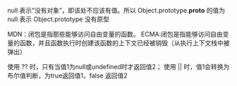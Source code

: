 null 表示“没有对象”，即该处不应该有值。所以 Object.prototype.__proto__ 的值为 null 表示 Object.prototype 没有原型

MDN：闭包是指那些能够访问自由变量的函数。
ECMA:闭包是指能够访问自由变量的函数，并且函数执行时创建该函数的上下文已经被销毁（从执行上下文栈中被弹出）

使用 ?? 时，只有当值1为null或undefined时才返回值2；
使用 || 时，值1会转换为布尔值判断，为true返回值1，false 返回值2
